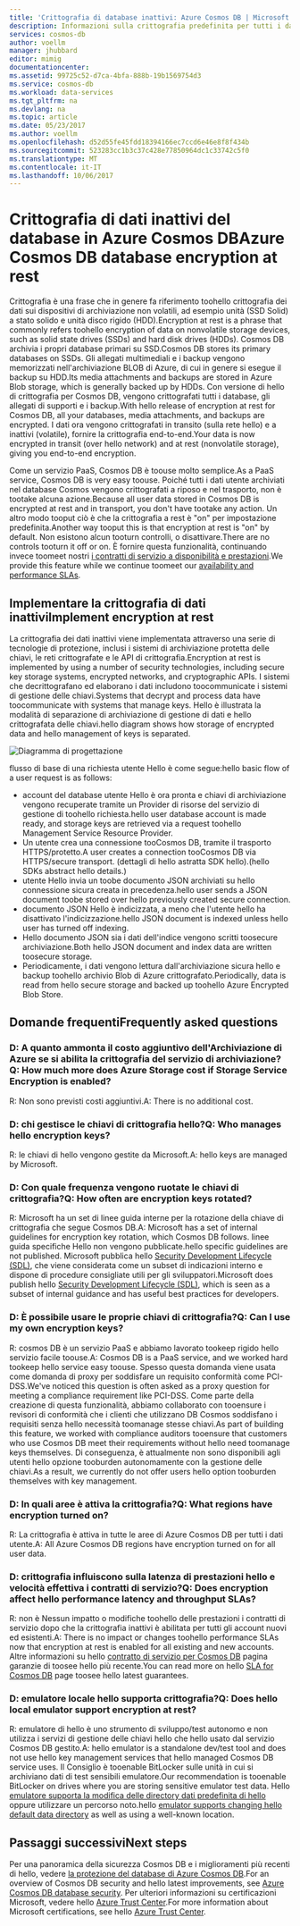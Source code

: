 ```yaml
---
title: 'Crittografia di database inattivi: Azure Cosmos DB | Microsoft Docs'
description: Informazioni sulla crittografia predefinita per tutti i dati offerta da Azure Cosmos DB.
services: cosmos-db
author: voellm
manager: jhubbard
editor: mimig
documentationcenter: 
ms.assetid: 99725c52-d7ca-4bfa-888b-19b1569754d3
ms.service: cosmos-db
ms.workload: data-services
ms.tgt_pltfrm: na
ms.devlang: na
ms.topic: article
ms.date: 05/23/2017
ms.author: voellm
ms.openlocfilehash: d52d55fe45fdd18394166ec7ccd6e46e8f8f434b
ms.sourcegitcommit: 523283cc1b3c37c428e77850964dc1c33742c5f0
ms.translationtype: MT
ms.contentlocale: it-IT
ms.lasthandoff: 10/06/2017
---
```

# <a name="azure-cosmos-db-database-encryption-at-rest"></a><span data-ttu-id="9e02f-103">Crittografia di dati inattivi del database in Azure Cosmos DB</span><span class="sxs-lookup"><span data-stu-id="9e02f-103">Azure Cosmos DB database encryption at rest</span></span>

<span data-ttu-id="9e02f-104">Crittografia è una frase che in genere fa riferimento toohello crittografia dei dati sui dispositivi di archiviazione non volatili, ad esempio unità (SSD Solid) a stato solido e unità disco rigido (HDD).</span><span class="sxs-lookup"><span data-stu-id="9e02f-104">Encryption at rest is a phrase that commonly refers toohello encryption of data on nonvolatile storage devices, such as solid state drives (SSDs) and hard disk drives (HDDs).</span></span> <span data-ttu-id="9e02f-105">Cosmos DB archivia i propri database primari su SSD.</span><span class="sxs-lookup"><span data-stu-id="9e02f-105">Cosmos DB stores its primary databases on SSDs.</span></span> <span data-ttu-id="9e02f-106">Gli allegati multimediali e i backup vengono memorizzati nell'archiviazione BLOB di Azure, di cui in genere si esegue il backup su HDD.</span><span class="sxs-lookup"><span data-stu-id="9e02f-106">Its media attachments and backups are stored in Azure Blob storage, which is generally backed up by HDDs.</span></span> <span data-ttu-id="9e02f-107">Con versione di hello di crittografia per Cosmos DB, vengono crittografati tutti i database, gli allegati di supporti e i backup.</span><span class="sxs-lookup"><span data-stu-id="9e02f-107">With hello release of encryption at rest for Cosmos DB, all your databases, media attachments, and backups are encrypted.</span></span> <span data-ttu-id="9e02f-108">I dati ora vengono crittografati in transito (sulla rete hello) e a inattivi (volatile), fornire la crittografia end-to-end.</span><span class="sxs-lookup"><span data-stu-id="9e02f-108">Your data is now encrypted in transit (over hello network) and at rest (nonvolatile storage), giving you end-to-end encryption.</span></span>

<span data-ttu-id="9e02f-109">Come un servizio PaaS, Cosmos DB è toouse molto semplice.</span><span class="sxs-lookup"><span data-stu-id="9e02f-109">As a PaaS service, Cosmos DB is very easy toouse.</span></span> <span data-ttu-id="9e02f-110">Poiché tutti i dati utente archiviati nel database Cosmos vengono crittografati a riposo e nel trasporto, non è tootake alcuna azione.</span><span class="sxs-lookup"><span data-stu-id="9e02f-110">Because all user data stored in Cosmos DB is encrypted at rest and in transport, you don't have tootake any action.</span></span> <span data-ttu-id="9e02f-111">Un altro modo tooput ciò è che la crittografia a rest è "on" per impostazione predefinita.</span><span class="sxs-lookup"><span data-stu-id="9e02f-111">Another way tooput this is that encryption at rest is "on" by default.</span></span> <span data-ttu-id="9e02f-112">Non esistono alcun tooturn controlli, o disattivare.</span><span class="sxs-lookup"><span data-stu-id="9e02f-112">There are no controls tooturn it off or on.</span></span> <span data-ttu-id="9e02f-113">È fornire questa funzionalità, continuando invece toomeet nostri [i contratti di servizio a disponibilità e prestazioni](https://azure.microsoft.com/support/legal/sla/cosmos-db).</span><span class="sxs-lookup"><span data-stu-id="9e02f-113">We provide this feature while we continue toomeet our [availability and performance SLAs](https://azure.microsoft.com/support/legal/sla/cosmos-db).</span></span>

## <a name="implement-encryption-at-rest"></a><span data-ttu-id="9e02f-114">Implementare la crittografia di dati inattivi</span><span class="sxs-lookup"><span data-stu-id="9e02f-114">Implement encryption at rest</span></span>

<span data-ttu-id="9e02f-115">La crittografia dei dati inattivi viene implementata attraverso una serie di tecnologie di protezione, inclusi i sistemi di archiviazione protetta delle chiavi, le reti crittografate e le API di crittografia.</span><span class="sxs-lookup"><span data-stu-id="9e02f-115">Encryption at rest is implemented by using a number of security technologies, including secure key storage systems, encrypted networks, and cryptographic APIs.</span></span> <span data-ttu-id="9e02f-116">I sistemi che decrittografano ed elaborano i dati includono toocommunicate i sistemi di gestione delle chiavi.</span><span class="sxs-lookup"><span data-stu-id="9e02f-116">Systems that decrypt and process data have toocommunicate with systems that manage keys.</span></span> <span data-ttu-id="9e02f-117">Hello è illustrata la modalità di separazione di archiviazione di gestione di dati e hello crittografata delle chiavi.</span><span class="sxs-lookup"><span data-stu-id="9e02f-117">hello diagram shows how storage of encrypted data and hello management of keys is separated.</span></span> 

![Diagramma di progettazione](./media/database-encryption-at-rest/design-diagram.png)

<span data-ttu-id="9e02f-119">flusso di base di una richiesta utente Hello è come segue:</span><span class="sxs-lookup"><span data-stu-id="9e02f-119">hello basic flow of a user request is as follows:</span></span>
- <span data-ttu-id="9e02f-120">account del database utente Hello è ora pronta e chiavi di archiviazione vengono recuperate tramite un Provider di risorse del servizio di gestione di toohello richiesta.</span><span class="sxs-lookup"><span data-stu-id="9e02f-120">hello user database account is made ready, and storage keys are retrieved via a request toohello Management Service Resource Provider.</span></span>
- <span data-ttu-id="9e02f-121">Un utente crea una connessione tooCosmos DB, tramite il trasporto HTTPS/protetto.</span><span class="sxs-lookup"><span data-stu-id="9e02f-121">A user creates a connection tooCosmos DB via HTTPS/secure transport.</span></span> <span data-ttu-id="9e02f-122">(dettagli di hello astratta SDK hello).</span><span class="sxs-lookup"><span data-stu-id="9e02f-122">(hello SDKs abstract hello details.)</span></span>
- <span data-ttu-id="9e02f-123">utente Hello invia un toobe documento JSON archiviati su hello connessione sicura creata in precedenza.</span><span class="sxs-lookup"><span data-stu-id="9e02f-123">hello user sends a JSON document toobe stored over hello previously created secure connection.</span></span>
- <span data-ttu-id="9e02f-124">documento JSON Hello è indicizzata, a meno che l'utente hello ha disattivato l'indicizzazione.</span><span class="sxs-lookup"><span data-stu-id="9e02f-124">hello JSON document is indexed unless hello user has turned off indexing.</span></span>
- <span data-ttu-id="9e02f-125">Hello documento JSON sia i dati dell'indice vengono scritti toosecure archiviazione.</span><span class="sxs-lookup"><span data-stu-id="9e02f-125">Both hello JSON document and index data are written toosecure storage.</span></span>
- <span data-ttu-id="9e02f-126">Periodicamente, i dati vengono lettura dall'archiviazione sicura hello e backup toohello archivio Blob di Azure crittografato.</span><span class="sxs-lookup"><span data-stu-id="9e02f-126">Periodically, data is read from hello secure storage and backed up toohello Azure Encrypted Blob Store.</span></span>

## <a name="frequently-asked-questions"></a><span data-ttu-id="9e02f-127">Domande frequenti</span><span class="sxs-lookup"><span data-stu-id="9e02f-127">Frequently asked questions</span></span>

### <a name="q-how-much-more-does-azure-storage-cost-if-storage-service-encryption-is-enabled"></a><span data-ttu-id="9e02f-128">D: A quanto ammonta il costo aggiuntivo dell'Archiviazione di Azure se si abilita la crittografia del servizio di archiviazione?</span><span class="sxs-lookup"><span data-stu-id="9e02f-128">Q: How much more does Azure Storage cost if Storage Service Encryption is enabled?</span></span>
<span data-ttu-id="9e02f-129">R: Non sono previsti costi aggiuntivi.</span><span class="sxs-lookup"><span data-stu-id="9e02f-129">A: There is no additional cost.</span></span>

### <a name="q-who-manages-hello-encryption-keys"></a><span data-ttu-id="9e02f-130">D: chi gestisce le chiavi di crittografia hello?</span><span class="sxs-lookup"><span data-stu-id="9e02f-130">Q: Who manages hello encryption keys?</span></span>
<span data-ttu-id="9e02f-131">R: le chiavi di hello vengono gestite da Microsoft.</span><span class="sxs-lookup"><span data-stu-id="9e02f-131">A: hello keys are managed by Microsoft.</span></span>

### <a name="q-how-often-are-encryption-keys-rotated"></a><span data-ttu-id="9e02f-132">D: Con quale frequenza vengono ruotate le chiavi di crittografia?</span><span class="sxs-lookup"><span data-stu-id="9e02f-132">Q: How often are encryption keys rotated?</span></span>
<span data-ttu-id="9e02f-133">R: Microsoft ha un set di linee guida interne per la rotazione della chiave di crittografia che segue Cosmos DB.</span><span class="sxs-lookup"><span data-stu-id="9e02f-133">A: Microsoft has a set of internal guidelines for encryption key rotation, which Cosmos DB follows.</span></span> <span data-ttu-id="9e02f-134">linee guida specifiche Hello non vengono pubblicate.</span><span class="sxs-lookup"><span data-stu-id="9e02f-134">hello specific guidelines are not published.</span></span> <span data-ttu-id="9e02f-135">Microsoft pubblica hello [Security Development Lifecycle (SDL)](https://www.microsoft.com/sdl/default.aspx), che viene considerata come un subset di indicazioni interno e dispone di procedure consigliate utili per gli sviluppatori.</span><span class="sxs-lookup"><span data-stu-id="9e02f-135">Microsoft does publish hello [Security Development Lifecycle (SDL)](https://www.microsoft.com/sdl/default.aspx), which is seen as a subset of internal guidance and has useful best practices for developers.</span></span>

### <a name="q-can-i-use-my-own-encryption-keys"></a><span data-ttu-id="9e02f-136">D: È possibile usare le proprie chiavi di crittografia?</span><span class="sxs-lookup"><span data-stu-id="9e02f-136">Q: Can I use my own encryption keys?</span></span>
<span data-ttu-id="9e02f-137">R: cosmos DB è un servizio PaaS e abbiamo lavorato tookeep rigido hello servizio facile toouse.</span><span class="sxs-lookup"><span data-stu-id="9e02f-137">A: Cosmos DB is a PaaS service, and we worked hard tookeep hello service easy toouse.</span></span> <span data-ttu-id="9e02f-138">Spesso questa domanda viene usata come domanda di proxy per soddisfare un requisito conformità come PCI-DSS.</span><span class="sxs-lookup"><span data-stu-id="9e02f-138">We've noticed this question is often asked as a proxy question for meeting a compliance requirement like PCI-DSS.</span></span> <span data-ttu-id="9e02f-139">Come parte della creazione di questa funzionalità, abbiamo collaborato con tooensure i revisori di conformità che i clienti che utilizzano DB Cosmos soddisfano i requisiti senza hello necessità toomanage stesse chiavi.</span><span class="sxs-lookup"><span data-stu-id="9e02f-139">As part of building this feature, we worked with compliance auditors tooensure that customers who use Cosmos DB meet their requirements without hello need toomanage keys themselves.</span></span>
<span data-ttu-id="9e02f-140">Di conseguenza, è attualmente non sono disponibili agli utenti hello opzione tooburden autonomamente con la gestione delle chiavi.</span><span class="sxs-lookup"><span data-stu-id="9e02f-140">As a result, we currently do not offer users hello option tooburden themselves with key management.</span></span>

### <a name="q-what-regions-have-encryption-turned-on"></a><span data-ttu-id="9e02f-141">D: In quali aree è attiva la crittografia?</span><span class="sxs-lookup"><span data-stu-id="9e02f-141">Q: What regions have encryption turned on?</span></span>
<span data-ttu-id="9e02f-142">R: La crittografia è attiva in tutte le aree di Azure Cosmos DB per tutti i dati utente.</span><span class="sxs-lookup"><span data-stu-id="9e02f-142">A: All Azure Cosmos DB regions have encryption turned on for all user data.</span></span>

### <a name="q-does-encryption-affect-hello-performance-latency-and-throughput-slas"></a><span data-ttu-id="9e02f-143">D: crittografia influiscono sulla latenza di prestazioni hello e velocità effettiva i contratti di servizio?</span><span class="sxs-lookup"><span data-stu-id="9e02f-143">Q: Does encryption affect hello performance latency and throughput SLAs?</span></span>
<span data-ttu-id="9e02f-144">R: non è Nessun impatto o modifiche toohello delle prestazioni i contratti di servizio dopo che la crittografia inattivi è abilitata per tutti gli account nuovi ed esistenti.</span><span class="sxs-lookup"><span data-stu-id="9e02f-144">A: There is no impact or changes toohello performance SLAs now that encryption at rest is enabled for all existing and new accounts.</span></span> <span data-ttu-id="9e02f-145">Altre informazioni su hello [contratto di servizio per Cosmos DB](https://azure.microsoft.com/support/legal/sla/cosmos-db) pagina garanzie di toosee hello più recente.</span><span class="sxs-lookup"><span data-stu-id="9e02f-145">You can read more on hello [SLA for Cosmos DB](https://azure.microsoft.com/support/legal/sla/cosmos-db) page toosee hello latest guarantees.</span></span>

### <a name="q-does-hello-local-emulator-support-encryption-at-rest"></a><span data-ttu-id="9e02f-146">D: emulatore locale hello supporta crittografia?</span><span class="sxs-lookup"><span data-stu-id="9e02f-146">Q: Does hello local emulator support encryption at rest?</span></span>
<span data-ttu-id="9e02f-147">R: emulatore di hello è uno strumento di sviluppo/test autonomo e non utilizza i servizi di gestione delle chiavi hello che hello usato dal servizio Cosmos DB gestito.</span><span class="sxs-lookup"><span data-stu-id="9e02f-147">A: hello emulator is a standalone dev/test tool and does not use hello key management services that hello managed Cosmos DB service uses.</span></span> <span data-ttu-id="9e02f-148">Il Consiglio è tooenable BitLocker sulle unità in cui si archiviano dati di test sensibili emulatore.</span><span class="sxs-lookup"><span data-stu-id="9e02f-148">Our recommendation is tooenable BitLocker on drives where you are storing sensitive emulator test data.</span></span> <span data-ttu-id="9e02f-149">Hello [emulatore supporta la modifica delle directory dati predefinita di hello](local-emulator.md) oppure utilizzare un percorso noto.</span><span class="sxs-lookup"><span data-stu-id="9e02f-149">hello [emulator supports changing hello default data directory](local-emulator.md) as well as using a well-known location.</span></span>

## <a name="next-steps"></a><span data-ttu-id="9e02f-150">Passaggi successivi</span><span class="sxs-lookup"><span data-stu-id="9e02f-150">Next steps</span></span>

<span data-ttu-id="9e02f-151">Per una panoramica della sicurezza Cosmos DB e i miglioramenti più recenti di hello, vedere [la protezione del database di Azure Cosmos DB](database-security.md).</span><span class="sxs-lookup"><span data-stu-id="9e02f-151">For an overview of Cosmos DB security and hello latest improvements, see [Azure Cosmos DB database security](database-security.md).</span></span>
<span data-ttu-id="9e02f-152">Per ulteriori informazioni su certificazioni Microsoft, vedere hello [Azure Trust Center](https://azure.microsoft.com/en-us/support/trust-center/).</span><span class="sxs-lookup"><span data-stu-id="9e02f-152">For more information about Microsoft certifications, see hello [Azure Trust Center](https://azure.microsoft.com/en-us/support/trust-center/).</span></span>
